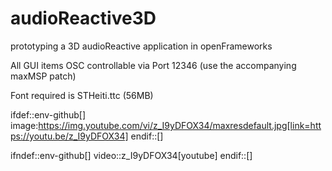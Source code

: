 # audioReactive3D
prototyping a 3D audioReactive application in openFrameworks

All GUI items OSC controllable via Port 12346 (use the accompanying maxMSP patch)

Font required is STHeiti.ttc (56MB)

ifdef::env-github[]
image:https://img.youtube.com/vi/z_I9yDFOX34/maxresdefault.jpg[link=https://youtu.be/z_I9yDFOX34]
endif::[]

ifndef::env-github[]
video::z_I9yDFOX34[youtube]
endif::[]
